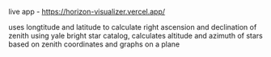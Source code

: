 live app - https://horizon-visualizer.vercel.app/

uses longtitude and latitude to calculate right ascension and declination of zenith
using yale bright star catalog, calculates altitude and azimuth of stars based on zenith coordinates and graphs on a plane
